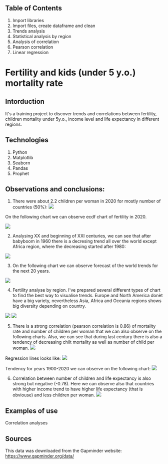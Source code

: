 ## Table of Contents
1. Import libraries
2. Import files, create dataframe and clean
3. Trends analysis
4. Statistical analysis by region
5. Analysis of correlation
6. Pearson correlation
7. Linear regression

# Fertility and kids (under 5 y.o.) mortality rate 

## Intorduction
It's a training project to discover trends and correlations between fertility, children mortality under 5y.o., income level and life expectancy in different regions.

## Technologies
1. Python
2. Matplotlib
3. Seaborn
4. Pandas
5. Prophet

## Observations and conclusions:
1. There were about 2.2 children per woman in 2020 for mostly number of countries (50%):
![](images/hist_kids_2020.jpg)

On the following chart we can observe ecdf chart of fertility in 2020. 

![](images/ecdf_2020.jpg)

2. Analysing XX and beginning of XXI centuries, we can see that after babyboom in 1960 there is a decresing trend all over the world except Africa region, where the decreasing started after 1980:

![](images/trends_kids.jpg)

3. On the following chart we can observe forecast of the world trends for the next 20 years.

![](images/forecast_fertility.jpg)


4. Fertility analyse by region. I've prepared several different types of chart to find the best way to visualise trends. Europe and North America donèt have a big variety, nevertheless Asia, Africa and Oceania regions shows big diversity depending on country.

![](images/swarmplot_kids_by_region_2020.jpg)
![](images/boxplot_kids_2020.jpg)

5. There is a strong correlation (pearson correlation is 0.86) of mortality rate and number of children per woman that we can also observe on the following charts. Also, we can see that during last century there is also a tendency of decreasing chilt mortality as well as number of child per woman.
![](images/correlation_trends.jpg)

Regression lines looks like:
![](images/trends_century_fert_mort.jpg)

Tendency for years 1900-2020 we can observe on the following chart:
![](images/kids_mort_trends_century.jpg)

6. Correlation between number of children and life expectancy is also strong but negative (-0.78). Here we can observe also that countries with higher income trend to have higher life expectancy (that is obviouse) and less children per woman.
![](images/kids_life_exp_2020.jpg)

## Examples of use
Correlation analyses

## Sources
This data was downloaded from the Gapminder website: https://www.gapminder.org/data/